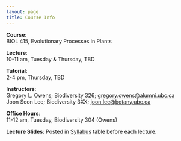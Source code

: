 ```yaml
---
layout: page
title: Course Info
---
```



**Course**: 	
BIOL 415, Evolutionary Processes in Plants

**Lecture**:	
10-11 am, Tuesday & Thursday, TBD	

**Tutorial**: 	
2-4 pm, Thursday, TBD
		
**Instructors**:	
Gregory L. Owens; Biodiversity 326; gregory.owens@alumni.ubc.ca<br>Joon Seon Lee; Biodiversity 3XX; joon.lee@botany.ubc.ca 

**Office Hours**:	
11-12 am, Tuesday, Biodiversity 304 (Owens)
				
**Lecture Slides**:
Posted in [Syllabus](https://ubcbiol415.github.io/syllabus/) table before each lecture.

